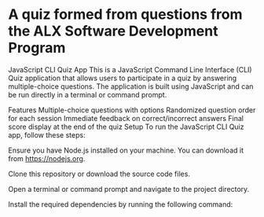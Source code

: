 # A quiz formed from questions from the ALX Software Development Program
JavaScript CLI Quiz App
This is a JavaScript Command Line Interface (CLI) Quiz application that allows users to participate in a quiz by answering multiple-choice questions. The application is built using JavaScript and can be run directly in a terminal or command prompt.

Features
Multiple-choice questions with options
Randomized question order for each session
Immediate feedback on correct/incorrect answers
Final score display at the end of the quiz
Setup
To run the JavaScript CLI Quiz app, follow these steps:

Ensure you have Node.js installed on your machine. You can download it from https://nodejs.org.

Clone this repository or download the source code files.

Open a terminal or command prompt and navigate to the project directory.

Install the required dependencies by running the following command:
